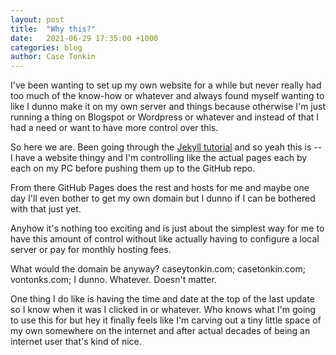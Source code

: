 ```yaml
---
layout: post
title:  "Why this?"
date:   2021-06-29 17:35:00 +1000
categories: blog
author: Case Tonkin
---
```

I've been wanting to set up my own website for a while but never really had too much of the know-how or whatever and always found myself wanting to like I dunno make it on my own server and things because otherwise I'm just running a thing on Blogspot or Wordpress or whatever and instead of that I had a need or want to have more control over this.

So here we are. Been going through the <a href="https://jekyllrb.com/docs/step-by-step/01-setup/">Jekyll tutorial</a> and so yeah this is -- I have a website thingy and I'm controlling like the actual pages each by each on my PC before pushing them up to the GitHub repo.

From there GitHub Pages does the rest and hosts for me and maybe one day I'll even bother to get my own domain but I dunno if I can be bothered with that just yet.

Anyhow it's nothing too exciting and is just about the simplest way for me to have this amount of control without like actually having to configure a local server or pay for monthly hosting fees.

What would the domain be anyway? caseytonkin.com; casetonkin.com; vontonks.com; I dunno. Whatever. Doesn't matter.

One thing I do like is having the time and date at the top of the last update so I know when it was I clicked in or whatever. Who knows what I'm going to use this for but hey it finally feels like I'm carving out a tiny little space of my own somewhere on the internet and after actual decades of being an internet user that's kind of nice.
